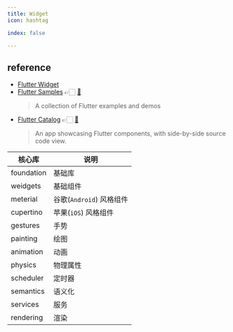 ```yaml
---
title: Widget
icon: hashtag

index: false

---
```


<!-- more -->

## reference

- [Flutter Widget](https://flutter.cn/docs/reference/widgets) 
- [Flutter Samples](https://flutter.github.io/samples) 👉🏻 [🐙](https://github.com/flutter/samples)
    > A collection of Flutter examples and demos 
- [Flutter Catalog](https://x-wei.github.io/flutter_catalog) 👉🏻 [🐙](https://github.com/X-Wei/flutter_catalog)
    > An app showcasing Flutter components, with side-by-side source code view.

| 核心库 | 说明
| --- | ---
| foundation    | 基础库
| weidgets      | 基础组件
| meterial      | 谷歌(`Android`) 风格组件
| cupertino     | 苹果(`iOS`) 风格组件
| gestures      | 手势
| painting      | 绘图
| animation     | 动画
| physics       | 物理属性
| scheduler     | 定时器
| semantics     | 语义化
| services      | 服务
| rendering     | 渲染  


